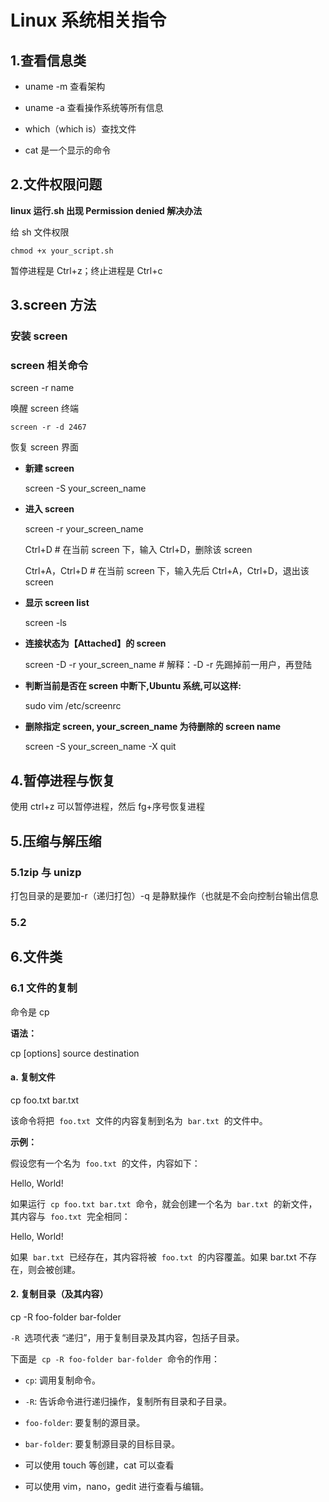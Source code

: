 # Linux 系统相关指令

## 1.查看信息类

- uname -m 查看架构

- uname -a 查看操作系统等所有信息

- which（which is）查找文件

- cat 是一个显示的命令

## 2.文件权限问题

**linux 运行.sh 出现 Permission denied 解决办法**

给 sh 文件权限

    chmod +x your_script.sh

暂停进程是 Ctrl+z；终止进程是 Ctrl+c

## 3.screen 方法

### 安装 screen

### screen 相关命令

screen -r name&#x20;

唤醒 screen 终端

    screen -r -d 2467

恢复 screen 界面

- **新建 screen**

  screen -S your_screen_name

- **进入 screen**

  screen -r your_screen_name

  Ctrl+D # 在当前 screen 下，输入 Ctrl+D，删除该 screen&#x20;

  Ctrl+A，Ctrl+D # 在当前 screen 下，输入先后 Ctrl+A，Ctrl+D，退出该 screen

- **显示 screen list**

  ​​​​​​​screen -ls

- **连接状态为【Attached】的 screen**

  screen -D -r your_screen_name # 解释：-D -r 先踢掉前一用户，再登陆

- **判断当前是否在 screen 中断下,Ubuntu 系统,可以这样:**

  sudo vim /etc/screenrc

- **删除指定 screen, your_screen_name 为待删除的 screen name**

  ​​​​​​​screen -S your_screen_name -X quit

## 4.暂停进程与恢复

使用 ctrl+z 可以暂停进程，然后 fg+序号恢复进程

## 5.压缩与解压缩

### 5.1zip 与 unizp

打包目录的是要加-r（递归打包）-q 是静默操作（也就是不会向控制台输出信息

### 5.2

## 6.文件类

### 6.1 文件的复制

命令是 cp

**语法：**

cp \[options] source destination

#### **a. 复制文件**

cp foo.txt bar.txt

该命令将把  `foo.txt`  文件的内容复制到名为  `bar.txt`  的文件中。

**示例：**

假设您有一个名为  `foo.txt`  的文件，内容如下：

Hello, World!

如果运行  `cp foo.txt bar.txt`  命令，就会创建一个名为  `bar.txt`  的新文件，其内容与  `foo.txt`  完全相同：

Hello, World!

如果  `bar.txt`  已经存在，其内容将被  `foo.txt`  的内容覆盖。如果 bar.txt 不存在，则会被创建。

#### **2. 复制目录（及其内容）**

cp -R foo-folder bar-folder

`-R`  选项代表 “递归”，用于复制目录及其内容，包括子目录。

下面是  `cp -R foo-folder bar-folder`  命令的作用：

- `cp`: 调用复制命令。

- `-R`: 告诉命令进行递归操作，复制所有目录和子目录。

- `foo-folder`: 要复制的源目录。

- `bar-folder`: 要复制源目录的目标目录。

- 可以使用 touch 等创建，cat 可以查看

- 可以使用 vim，nano，gedit 进行查看与编辑。

